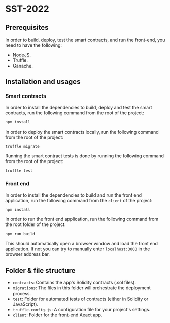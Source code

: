 # SST-2022

## Prerequisites

In order to build, deploy, test the smart contracts, and run the front-end, you need to have the following:

- [NodeJS](https://nodejs.org/en/download/).
- Truffle.
- Ganache.

## Installation and usages

### Smart contracts

In order to install the dependencies to build, deploy and test the smart contracts, run the following command from the root of the project:

```bash
npm install
```

In order to deploy the smart contracts locally, run the following command from the root of the project:

```bash
truffle migrate
```

Running the smart contract tests is done by running the following command from the root of the project:

```bash
truffle test
```

### Front end

In order to install the dependencies to build and run the front end application, run the following command from the `client` of the project:

```bash
npm install
```

In order to run the front end application, run the following command from the root folder of the project:

```bash
npm run build
```

This should automatically open a browser window and load the front end application. If not you can try to manually enter `localhost:3000` in the browser address bar.


## Folder & file structure

- `contracts`: Contains the app's Solidity contracts (.sol files).
- `migrations`: The files in this folder will orchestrate the deployment process.
- `test`: Folder for automated tests of contracts (either in Solidity or JavaScript).
- `truffle-config.js`: A configuration file for your project's settings.
- `client`: Folder for the front-end Aeact app.